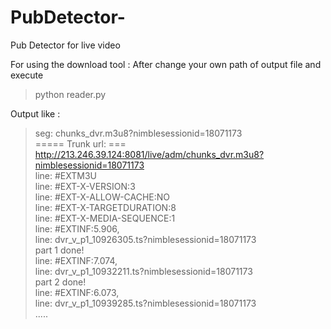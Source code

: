 # PubDetector-
Pub Detector for live video 


For using the download tool : After change your own path of output file and execute 
  >python reader.py

Output like : 


>
>seg:  chunks_dvr.m3u8?nimblesessionid=18071173 <br/>
>===== Trunk url: ===  http://213.246.39.124:8081/live/adm/chunks_dvr.m3u8?nimblesessionid=18071173 <br/>
>line:  #EXTM3U  <br/>
>line:  #EXT-X-VERSION:3 <br/>
>line:  #EXT-X-ALLOW-CACHE:NO<br/>
>line:  #EXT-X-TARGETDURATION:8<br/>
>line:  #EXT-X-MEDIA-SEQUENCE:1<br/>
>line:  #EXTINF:5.906,<br/>
>line:  dvr_v_p1_10926305.ts?nimblesessionid=18071173<br/>
>part 1 done!<br/>
>line:  #EXTINF:7.074,<br/>
>line:  dvr_v_p1_10932211.ts?nimblesessionid=18071173<br/>
>part 2 done!<br/>
>line:  #EXTINF:6.073,<br/>
>line:  dvr_v_p1_10939285.ts?nimblesessionid=18071173<br/>
>..... 
>
